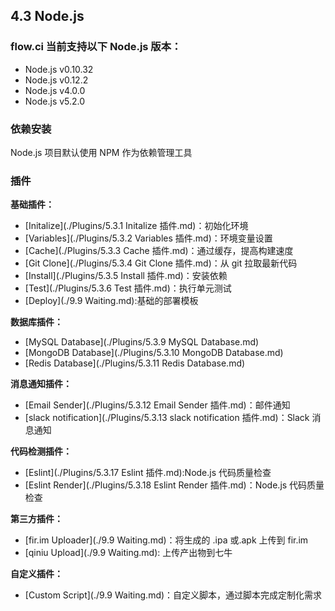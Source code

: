 ## 4.3 Node.js

### flow.ci 当前支持以下 Node.js 版本：

- Node.js v0.10.32
- Node.js  v0.12.2
- Node.js  v4.0.0
- Node.js  v5.2.0

### 依赖安装

Node.js 项目默认使用 NPM 作为依赖管理工具

### 插件

<b>基础插件：</b>

- [Initalize](./Plugins/5.3.1 Initalize 插件.md)：初始化环境
- [Variables](./Plugins/5.3.2 Variables 插件.md)：环境变量设置
- [Cache](./Plugins/5.3.3 Cache 插件.md)：通过缓存，提高构建速度
- [Git Clone](./Plugins/5.3.4 Git Clone 插件.md)：从 git 拉取最新代码
- [Install](./Plugins/5.3.5 Install 插件.md)：安装依赖
- [Test](./Plugins/5.3.6  Test 插件.md)：执行单元测试
- [Deploy](./9.9 Waiting.md):基础的部署模板

<b>数据库插件：</b>
- [MySQL Database](./Plugins/5.3.9 MySQL Database.md)
- [MongoDB Database](./Plugins/5.3.10 MongoDB Database.md)
- [Redis Database](./Plugins/5.3.11 Redis Database.md)

<b>消息通知插件：</b>
- [Email Sender](./Plugins/5.3.12 Email Sender 插件.md)：邮件通知
- [slack notification](./Plugins/5.3.13 slack notification 插件.md)：Slack 消息通知

<b>代码检测插件：</b>

- [Eslint](./Plugins/5.3.17 Eslint 插件.md):Node.js 代码质量检查
- [Eslint Render](./Plugins/5.3.18 Eslint Render 插件.md)：Node.js 代码质量检查

<b>第三方插件：</b>

- [fir.im Uploader](./9.9 Waiting.md)：将生成的 .ipa 或.apk 上传到 fir.im
- [qiniu Upload](./9.9 Waiting.md): 上传产出物到七牛

<b>自定义插件：</b>

- [Custom Script](./9.9 Waiting.md)：自定义脚本，通过脚本完成定制化需求

